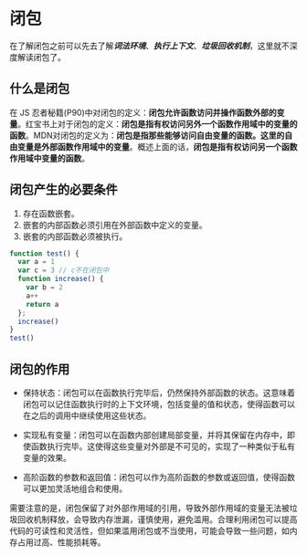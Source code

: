 # 闭包

在了解闭包之前可以先去了解***词法环境***、***执行上下文***、***垃圾回收机制***，这里就不深度解读闭包了。

## 什么是闭包

在 JS 忍者秘籍(P90)中对闭包的定义：**闭包允许函数访问并操作函数外部的变量**。红宝书上对于闭包的定义：**闭包是指有权访问另外一个函数作用域中的变量的函数**。MDN对闭包的定义为：**闭包是指那些能够访问自由变量的函数。这里的自由变量是外部函数作用域中的变量**。概述上面的话，**闭包是指有权访问另一个函数作用域中变量的函数**。

## 闭包产生的必要条件

1. 存在函数嵌套。
2. 嵌套的内部函数必须引用在外部函数中定义的变量。
3. 嵌套的内部函数必须被执行。

``` javascript
function test() {
  var a = 1
  var c = 3 // c不在闭包中
  function increase() {
    var b = 2
    a++
    return a
  };
  increase()
}
test()
```

## 闭包的作用

* 保持状态：闭包可以在函数执行完毕后，仍然保持外部函数的状态。这意味着闭包可以记住函数执行时的上下文环境，包括变量的值和状态，使得函数可以在之后的调用中继续使用这些状态。

* 实现私有变量：闭包可以在函数内部创建局部变量，并将其保留在内存中，即使函数执行完毕。这使得这些变量对外部是不可见的，实现了一种类似于私有变量的效果。

* 高阶函数的参数和返回值：闭包可以作为高阶函数的参数或返回值，使得函数可以更加灵活地组合和使用。

需要注意的是，闭包保留了对外部作用域的引用，导致外部作用域的变量无法被垃圾回收机制释放，会导致内存泄漏，谨慎使用，避免滥用。合理利用闭包可以提高代码的可读性和灵活性，但如果滥用闭包或不当使用，可能会导致一些问题，如内存占用过高、性能损耗等。
